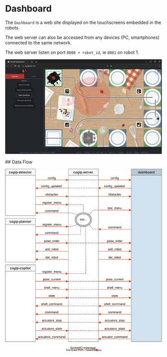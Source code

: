 # Dashboard

The `Dashboard` is a web site displayed on the touchscreens
embedded in the robots.

The web server can also be accessed from any devices (PC, smartphones)
connected to the same network.

The web server listen on port `8080 + robot_id`, ie `8081` on robot 1.

![Dashboard Screenshot](../img/cogip-dashboard.png)

## Data Flow

![Dashboard Data Flow](../img/cogip-dashboard.svg)
